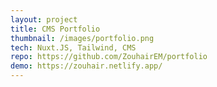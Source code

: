 ```yaml
---
layout: project
title: CMS Portfolio
thumbnail: /images/portfolio.png
tech: Nuxt.JS, Tailwind, CMS
repo: https://github.com/ZouhairEM/portfolio
demo: https://zouhair.netlify.app/
---
```

